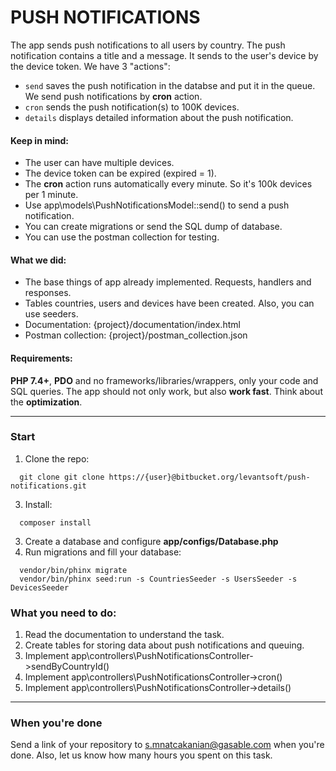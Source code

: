 # PUSH NOTIFICATIONS

The app sends push notifications to all users by country. The push notification contains a title and a message. It sends to the user's device by the device token. 
We have 3 "actions":
- ``send`` saves the push notification in the databse and put it in the queue. We send push notifications by **cron** action.
- ``cron`` sends the push notification(s) to 100K devices. 
- ``details`` displays detailed information about the push notification.

#### Keep in mind:
- The user can have multiple devices.
- The device token can be expired (expired = 1).
- The **cron** action runs automatically every minute. So it's 100k devices per 1 minute.
- Use app\models\PushNotificationsModel::send() to send a push notification.
- You can create migrations or send the SQL dump of database.
- You can use the postman collection for testing.

#### What we did:
- The base things of app already implemented. Requests, handlers and responses.
- Tables countries, users and devices have been created. Also, you can use seeders.
- Documentation: {project}/documentation/index.html
- Postman collection: {project}/postman_collection.json

#### Requirements:
**PHP 7.4+**, **PDO** and no frameworks/libraries/wrappers, only your code and SQL queries.
The app should not only work, but also **work fast**. Think about the **optimization**.

---

### Start
1. Clone the repo: 
```
  git clone git clone https://{user}@bitbucket.org/levantsoft/push-notifications.git
```
3. Install: 
```
  composer install
```
3. Create a database and configure **app/configs/Database.php**
4. Run migrations and fill your database:
```
  vendor/bin/phinx migrate
  vendor/bin/phinx seed:run -s CountriesSeeder -s UsersSeeder -s DevicesSeeder
```

### What you need to do:
1. Read the documentation to understand the task.
2. Create tables for storing data about push notifications and queuing.
3. Implement app\controllers\PushNotificationsController->sendByCountryId()
4. Implement app\controllers\PushNotificationsController->cron()
5. Implement app\controllers\PushNotificationsController->details()

--- 

### When you're done
Send a link of your repository to s.mnatcakanian@gasable.com when you're done. Also, let us know how many hours you spent on this task.
